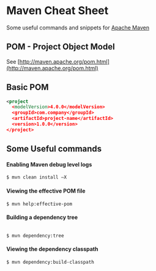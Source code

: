 Maven Cheat Sheet
=================

Some useful commands and snippets for [Apache Maven](https://maven.apache.org/)

POM - Project Object Model
--------------------------
See [http://maven.apache.org/pom.html](http://maven.apache.org/pom.html)

## Basic POM

```xml
<project 
  <modelVersion>4.0.0</modelVersion>
  <groupId>com.company</groupId>
  <artifactId>project-name</artifactId>
  <version>1.0.0</version>
</project>
```

Some Useful commands
--------------------

#### Enabling Maven debug level logs
```console
$ mvn clean install –X
```
#### Viewing the effective POM file
```console
$ mvn help:effective-pom
```
#### Building a dependency tree
```console

$ mvn dependency:tree
```
#### Viewing the dependency classpath
```console
$ mvn dependency:build-classpath
```


